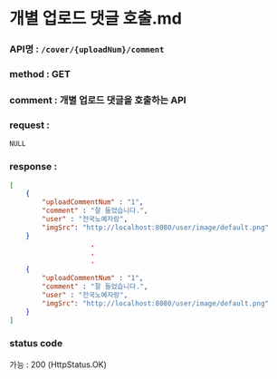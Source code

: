 # 개별 업로드 댓글 호출.md
### API명 : `/cover/{uploadNum}/comment`

### method : GET

### comment : 개별 업로드 댓글을 호출하는 API

### request :  
    NULL

### response :
~~~json
[
    {
        "uploadCommentNum" : "1",
        "comment" : "잘 들었습니다.",
        "user" : "전국노예자랑",
        "imgSrc": "http://localhost:8080/user/image/default.png"
    }
                    .
                    .
                    .
    {
        "uploadCommentNum" : "1",
        "comment" : "잘 들었습니다.",
        "user" : "전국노예자랑",
        "imgSrc": "http://localhost:8080/user/image/default.png"
    }
]
~~~

### status code
가능 : 200 (HttpStatus.OK)